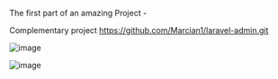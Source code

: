 The first part of an amazing Project -

Complementary project https://github.com/Marcian1/laravel-admin.git

![image](https://user-images.githubusercontent.com/62359701/116857147-03976700-ac05-11eb-9b2b-67827c686021.png)

![image](https://user-images.githubusercontent.com/62359701/116857193-16aa3700-ac05-11eb-9025-8f3eaf4f7b30.png)
